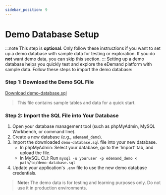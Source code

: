 ```yaml
---
sidebar_position: 9
---
```



# Demo Database Setup

:::note
This step is **optional**. Only follow these instructions if you want to set up a demo database with sample data for testing or exploration.
If you do **not** want demo data, you can skip this section.
:::
Setting up a demo database helps you quickly test and explore the eDemand platform with sample data. Follow these steps to import the demo database:

### Step 1: Download the Demo SQL File

[Download demo-database.sql](../../static/demo-database.sql)

> This file contains sample tables and data for a quick start.

### Step 2: Import the SQL File into Your Database

1. Open your database management tool (such as phpMyAdmin, MySQL Workbench, or command line).
2. Create a new database (e.g., `edemand_demo`).
3. Import the downloaded `demo-database.sql` file into your new database.
   - In phpMyAdmin: Select your database, go to the 'Import' tab, and upload the file.
   - In MySQL CLI: Run `mysql -u youruser -p edemand_demo < path/to/demo-database.sql`
4. Update your application's `.env` file to use the new demo database credentials.

> **Note:** The demo data is for testing and learning purposes only. Do not use it in production environments.
